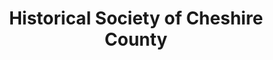 ---
layout: repo
title: "Historical Society of Cheshire County
"
id: 5848
permalink: repos/5848/
---